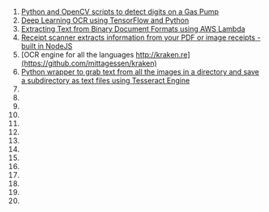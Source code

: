 1. [Python and OpenCV scripts to detect digits on a Gas Pump](https://github.com/kazmiekr/GasPumpOCR)
2. [Deep Learning OCR using TensorFlow and Python](https://nicholastsmith.wordpress.com/2017/10/14/deep-learning-ocr-using-tensorflow-and-python/)
3. [Extracting Text from Binary Document Formats using AWS Lambda](https://github.com/skylander86/lambda-text-extractor)
4. [Receipt scanner extracts information from your PDF or image receipts - built in NodeJS](https://github.com/danschultzer/receipt-scanner)
5. [OCR engine for all the languages http://kraken.re](https://github.com/mittagessen/kraken)
6. [Python wrapper to grab text from all the images in a directory and save a subdirectory as text files using Tesseract Engine](https://github.com/prabhakar267/ocr-convert-image-to-text)
7. []()
8. []()
9. []()
10. []()
11. []()
12. []()
13. []()
14. []()
15. []()
16. []()
17. []()
18. []()
19. []()
20. []()
